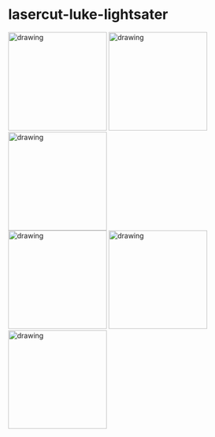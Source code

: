 # lasercut-luke-lightsater

<div>
  <span>
  <img src="https://lh3.googleusercontent.com/o5JJc61JiLgZcLMpGKH_HN7p9FJNB6dV0iqKNALLnac7a8JjHleLMjdD_IV5gUUqEeWk62VkudzCpFlyYkNtlONJGZWbF8jbVJRPVfMMt0rtGW-aAusSfYiAPTYiE0KuQU1DyvQt2w=s915-no" alt="drawing" width="200"/>
  </span>
  <span>
  <img src="https://lh3.googleusercontent.com/Ot-PGdkVqfMzaOKD8eXzMex0EkHQJ6ZXXE9e34uYBkaxr7FkvMJDudv4XM0xdlkIStbkzuOZlzLi2ems1-CgvSe19dy9SWNyXUAPXtDosDVVAbAbFnBVw9LbIJ5NVunuaIlp26_8pmQWBqveKYZVlGN7wsVO9BpijjFb__EvWJ6JNNO4JsEQL89FFzte4reuypJZUVuuUOvSXCO-1KI4jcMLhhVadd3Se1L88SNigs9G9VBTmsBrC55Rc1vrMWZSDOPkpOYn52HsN3KxEYv7zZJzjjvhIt6dLXuVd3DNTvjzt29dBcxb5GzqceFgkZcSaoaGKVYAFwELOu9FtSsv_gbMaOjzi78Tep3Qgr8RbXX1mnA7AJZPwQHGEV36LRPzchz0VZ1nr1oAvPUYz5VIOYzRmM0RZQjle_jyAhEwgUQhmqxGoyWF0YtVCM-X1HKBbh9U2j7zsQosvpHk6yy-vctQJsk0RK5lSnCrxBsSVV5Up-OEqR3VRxaIlnBgIqEy6Ib9O_8x_5775rHXPOQDha9fTIjKbp9q1TUKJBsfSP5Wl6EytfxqCKlhXcvBmTcap4uXiO_oB9vxFcXmj3hL2f2VLrNL8l3TMYBvNInkHT04AeOTlyWAJtN74lkylRILghtD8zvXGV3YZpPI93Kq5hPvOma7HIv1quytd7IBBvqQHsE87dM-81cMvyufIs6o3PH81Qwli5Y4bYUmBmyoP-wH=s915-no" alt="drawing" width="200"/>
  </span>
  <span>
  <img src="https://lh3.googleusercontent.com/cL3qiWPxysv2CJ8ZKaI73qeplpiRXeTRc5y03Ybm7bUYlNB3Dg9fh0Fvfp_ghySXSY44MWhxqvEd-fua766Rrw7Q05cw3p2_iN7xFJQUCVl41r17AUwenNM0damknM7WYpJetj3Qam-jEfTXugZhyYeLjSzOO3PlpoFmq18CmOpZWgZzDvhbym5oNX1waeISybUZ0Gz7Bt-pHvpUzYWjZYSiZJA1Lw0WUeUHQUMWYhM67QPYIRUTos_cVkaDuRr9dbt8pThxO2QK5UoVQsoXVch6KuaJLJoFtbD3XF15nc7M_pqi_nytOVugJcwTzpscQZzzdAAn9n67uApJAJFCqlsE9YTEq_ly87PpTFoE1t7KurXaCcQzExSyzqv80z5__y_Be4USZZthjQsrQYMo0JFyucBTOEHApMEBVTKFdD8LrP6obHMYpzn3k39AlN4IygowNNs0_Gf68R4jHHvnK5lhB_caWpNbCbM2Rho6ZBKmUYmKPbdVYtrJ4tV3rNwtzSd7StEBPnPrHCtZnPrkhYE0RSrGLZAxVOi-DhhLtzAhC8zbIKRx3KKG7qweUYWQMp7OplGdBMwFkxFuO6-dPmkTnki2Mn6q2IigeMz3IoO6Q0wSRlpfYbtQck678z7NVwh-HA5zp26WWapo4tPFLGhHD2LdAfop9oq_MguWpGJAi1CBat3jaziXxO0ScOJjDRHtzspVs2BKrDNuHF6oxzEp=s915-no" alt="drawing" width="200"/>
  </span>
</div>
  <span>
      <img src="https://lh3.googleusercontent.com/ScDZsH87kJrDzyCIXV-WY3mm1sG8_ZdHX2E1VKkEAbD8Puyoe672P5Qvo6YcAraP4AnnO6wOh9Gf20maHTJTHXG7kwACEhKkJszjky9jNHylvesM2GHBINuUhf7XDYOrD1LST76aZ28J7eI9V-W6S04GdUOFUZIIW-KY9BPHKoTGjmJrlYp-M-HUI9Cg6B7QdtVNjcTulN4RKOkrXCMcz6EWuBo-3Ns1WblXGwGALxIclJ76LhT3EgS95j2gGKHG98hj7Egn_SsGQ1w-DUKDbNXy-pBsFfruTgooW1RqHgTN7xx45FPV5_xSaOnlqwIMdc9K8aOuJvsOkD0I0dQo_lCQLuJR2grKxhnNx6tqMTmY2-3IzGCfC8fptujs1ztPWnH-zxcba4Fxgm4dnhCom9lhTcpz-rtakEIqBDvR0X_Jj_7_VRg72bp9hxmbp_6HEhS73yamcZId3hlH-eLFsYIHbD03geMckboD144XHAE3NWwq9nSO8ppfkYiOeedIn8jg1dfhZnI6KSdNROHb_cnJOBGiDqt_qHMR4tUXfvJaw7MHkvWaqgI7LwTUTk3X9yO4pBJFNW-RntR8e76U3KKctLwA8fIu7ODSqpRNYxH0XUSSU0HMp4B_XJXGQDsSfwi9pRUzNehP6goeb1NDcW0nKiGTiJKcDIWDTdcaGHveXzzxgyrw71nStPixlMoi6TJrQlo2SaCTBszxRZirJcYd=w686-h914-no" alt="drawing" width="200"/>
  </span>
  <span>
      <img src="https://lh3.googleusercontent.com/dlf2kJY0KtiqYYLWXcFiK4Bs_yBSE0XEc0JLIASb1_NG1wLkEtfIrGsVxSo2j3Zep8_ug6GovXmrVdy9OLdtz-WxxznfBSZu0MBZ3fW1OYLYoz77c0irdd6oE0naCJCZU0tozQ-OHqfHOKLw6G-MCTF9ZtpuZRxHMqCpCDgcMVlMfWNvzAUSwPRv_rB7_NG70PRDBvYCb2AmF-pWl5YWBguVw0DulVzu_CAt7_wMzUYbQAnndUpsysVidJnguhz9EVfKfsHQD1KNilpCPb2iX67Hnrlfl-s-Sdb_Mo38_zHHIngvvn87HvDVi-PjefaUr8wDP_Cp0KdD20Dm9v4dpMtv9sdICdvAu9CfU9TDgZonC2MUMLoNGu0xpOctmIl_bk1zcOodh0pUfxQP-82Fv544TQkTqEqJqhUkur4rw99nVqL7WHBtzAi87SVUlYycJarWR9y7_eyBc3a86VnVWTflMjaLOomFG31Nbx5-4ejrFqZ7dyLXS48Vl6ILENouccegzh3qeR0iL3Sptjx-MUXvnEV8RfuofryjwaPhti9lvKAj9mZZ5QT03WZrGmBwIU0wpJiGj6ngsQnkPEkpckLdw1zk-eRaXCE3M6QBNBV586EPHkZMj-ieRQYyq0z42EpMOcY00ZFwjV2iQWpRWGzTgKuX7QFpYc4cnzoC_62ai-_r1QTkcDClJTIxcd27llOAHhz_j7mKfMVgO9bRYi9O=s915-no" alt="drawing" width="200"/>
  </span>
  <span>
      <img src="https://lh3.googleusercontent.com/BZaRJ6jyqZwHHGtiG8-EM99mIUOHKRPVmrsK7o9R9wi5ZTtSEBWYA9G_YYzYdzu_rY6HFccg23togjQbIPchizGrW-y-Yz23Y32_3xaDFlGwV1qBiK0EOPFojzEXvqHLOho-hnDK-KYhXFeRZMpSi8YWtsGrD84brYJksSJ8VTJ7eoUmJxHlkaX9LnMutFe0oz3TSAGyMriMPta3BOhH-b26RT0RwfBic28s02kF9P4eO12TOezZACCNx8CspiH2gOVQ7r_SMTeMaVPyspyCRT0b0k1LNTZ099fP4QcfhGYRAurwawoj93L4bwXP2jAmxFg5fKEr2sY_0O8CBFaUK0VJdem-TEU2SGPXeJ4dB_z56ITVxLBuYCF1-XqUHHPOpZ6P-BIypneGOvaKhjt7sw5SuGO-mUtaw9xKPXoS188GmPHqZFWeKj9ZLNg6PEi6SaDHLVB6HK6h872BNaEEq3NSz-fI6vC0y02JwYo3IfQL5poaGefw9nk2yLtIW9GQsbijyuvfDQqDIjA7dSAkK7pTKNS0nWEWIzmVS16_zcWcc5yQALjUPjUnjbFACoI3r8EwCr-3XVJGUUFuvV2JzmWIeAYZiA_lWLy4qIwJ9iVaUU_S1rDyXbE1Gta-OWI2J35rq9Q8vzM8K_5QyIYalzxPAy2DbB1qNIkVW1S6N9zqP5dh0F_Xe8fGx94js5LkYWh_QddfJZrpIthCZWNlJJTD=w686-h914-no" alt="drawing" width="200"/>
  </span>
</div>
